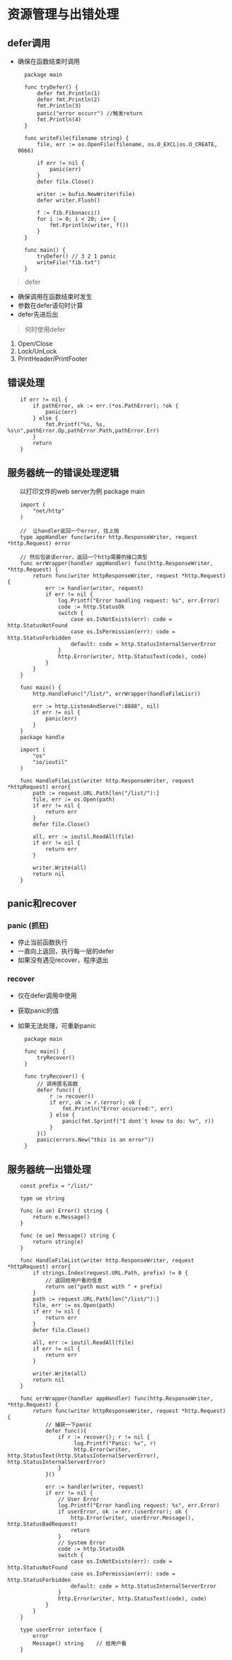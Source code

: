 # 资源管理与出错处理
## defer调用
- 确保在函数结束时调用

		package main
		
		func tryDefer() {
		    defer fmt.Println(1)
		    defer fmt.Println(2)
		    fmt.Println(3)
		    panic("error occurr") //触发return
		    fmt.Println(4)
		}
		
		func writeFile(filename string) {
		    file, err := os.OpenFile(filename, os.O_EXCL|os.O_CREATE, 0666) 
		
		    if err != nil {
		        panic(err)
		    }
		    defer file.Close()
		
		    writer := bufio.NewWriter(file)
		    defer writer.Flush()
		
		    f := fib.Fibonacci()
		    for i := 0; i < 20; i++ {
		        fmt.Fprintln(writer, f())
		    }
		}
		
		func main() {
		    tryDefer() // 3 2 1 panic
		    writeFile("fib.txt")
		}
> defer

- 确保调用在函数结束时发生
- 参数在defer语句时计算
- defer先进后出

> 何时使用defer

1. Open/Close
2. Lock/UnLock
3. PrintHeader/PrintFooter

## 错误处理

		if err != nil {
		    if pathError, ok := err.(*os.PathError); !ok {
		        panic(err)
		    } else {
		        fmt.Printf("%s, %s, %s\n",pathError.Op,pathError.Path,pathError.Err)
		    }
		    return
		}

## 服务器统一的错误处理逻辑
&emsp;&emsp;以打印文件的web server为例
		package main
		
		import (
		    "net/http"
		)
		
		//  让handler返回一个error, 往上抛
		type appHandler func(writer http.ResponseWriter, request *http.Request) error
		
		// 然后包装该error，返回一个http需要的接口类型
		func errWrapper(handler appHandler) func(http.ResponseWriter, *http.Request) {
		    return func(writer httpResponseWriter, request *http.Request) {
		        err := handler(writer, request)
		        if err != nil {
		            log.Printf("Error handling request: %s", err.Error)
		            code := http.StatusOk
		            switch {
		                case os.IsNotExists(err): code = http.StatusNotFound
		                case os.IsPermission(err): code = http.StatusForbidden
		                default: code = http.StatusInternalServerError
		            }
		            http.Error(writer, http.StatusText(code), code)
		        }
		    }
		}
		
		func main() {
		    http.HandleFunc("/list/", errWrapper(handleFileLisr))
		
		    err := http.ListenAndServe(":8888", nil)
		    if err != nil {
		        panic(err)
		    }
		}
		package handle
		
		import (
		    "os"
		    "io/ioutil"
		)
		
		func HandleFileList(writer http.ResponseWriter, request *httpRequest) error{
		    path := request.URL.Path[len("/list/"):]
		    file, err := os.Open(path)
		    if err != nil {
		        return err
		    }
		    defer file.Close()
		
		    all, err := ioutil.ReadAll(file)
		    if err != nil {
		        return err
		    }
		
		    writer.Write(all)
		    return nil
		}

## panic和recover

### panic (抓狂)
- 停止当前函数执行
- 一直向上返回，执行每一层的defer
- 如果没有遇见recover，程序退出
  
### recover
- 仅在defer调用中使用
- 获取panic的值
- 如果无法处理，可重新panic

		package main
		
		func main() {
		    tryRecover()
		}
		
		func tryRecover() {
		    // 调用匿名函数
		    defer func() {
		        r := recover()
		        if err, ok := r.(error); ok {
		            fmt.Println("Error occurred:", err)
		        } else {
		            panic(fmt.Sprintf("I dont`t know to do: %v", r))
		        }
		    }()
		    panic(errors.New("this is an error"))
		}

## 服务器统一出错处理

		const prefix = "/list/"
		
		type ue string
		
		func (e ue) Error() string {
		    return e.Message()
		}
		
		func (e ue) Message() string {
		    return string(e)
		}
		
		func HandleFileList(writer http.ResponseWriter, request *httpRequest) error{
		    if strings.Index(request.URL.Path, prefix) != 0 {
		        // 返回给用户看的信息
		        return ue("path must with " + prefix)
		    }
		    path := request.URL.Path[len("/list/"):]
		    file, err := os.Open(path)
		    if err != nil {
		        return err
		    }
		    defer file.Close()
		
		    all, err := ioutil.ReadAll(file)
		    if err != nil {
		        return err
		    }
		
		    writer.Write(all)
		    return nil
		}
		
		func errWrapper(handler appHandler) func(http.ResponseWriter, *http.Request) {
		    return func(writer httpResponseWriter, request *http.Request) {
		        // 捕获一下panic
		        defer func(){
		            if r := recover(); r != nil {
		                 log.Printf("Panic: %v", r)
		                 http.Error(writer, http.StatusText(http.StatusInternalServerError), http.StatusInternalServerError)
		            }    
		        }()
		
		        err := handler(writer, request)
		        if err != nil {
		            // User Error
		            log.Printf("Error handling request: %s", err.Error)
		            if userError, ok := err.(userError); ok {
		                http.Error(writer, userError.Message(), http.StatusBadRequest)
		                return
		            }
		            // System Error
		            code := http.StatusOk
		            switch {
		                case os.IsNotExists(err): code = http.StatusNotFound
		                case os.IsPermission(err): code = http.StatusForbidden
		                default: code = http.StatusInternalServerError
		            }
		            http.Error(writer, http.StatusText(code), code)
		        }
		    }
		}
		
		type userError interface {
		    error
		    Message() string    // 给用户看
		}
